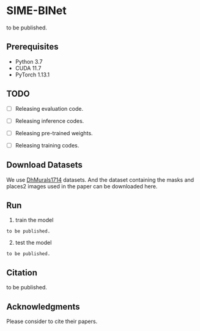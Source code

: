 # SIME-BINet

to be published.

## Prerequisites

- Python 3.7
- CUDA 11.7  
- PyTorch 1.13.1

## TODO

- [ ] Releasing evaluation code.
- [ ] Releasing inference codes.
- [ ] Releasing pre-trained weights.
- [ ] Releasing training codes.


## Download Datasets

We use [DhMurals1714](https://github.com/qinnzou/mural-image-inpainting) datasets. And the dataset containing the masks and places2 images used in the paper can be downloaded here.

## Run
1. train the model
```
to be published.
```
2. test the model
```
to be published.
```


## Citation

to be published. 

## Acknowledgments


Please consider to cite their papers.
```

```
